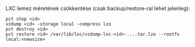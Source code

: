 LXC lemez méretének csökkentése (csak backup/restore-ral lehet jelenleg):

```
pct stop <id>
vzdump <id> -storage local -compress lzo
pct destroy <id>
pct restore <id> /var/lib/lxc/vzdump-lxc-<id>-....tar.lzo --rootfs local:<newsize>
```

